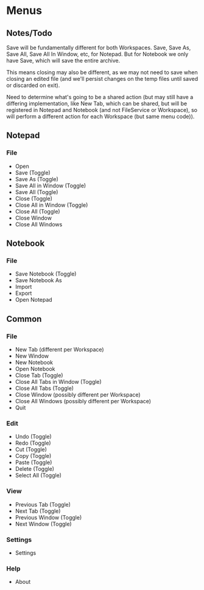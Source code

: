 # Menus

## Notes/Todo

Save will be fundamentally different for both Workspaces. Save, Save As, Save All, Save All In Window, etc, for Notepad. But for Notebook we only have Save, which will save the entire archive.

This means closing may also be different, as we may not need to save when closing an edited file (and we'll persist changes on the temp files until saved or discarded on exit).

Need to determine what's going to be a shared action (but may still have a differing implementation, like New Tab, which can be shared, but will be registered in Notepad and Notebook (and not FileService or Workspace), so will perform a different action for each Workspace (but same menu code)).

## Notepad

### File

- Open
- Save (Toggle)
- Save As (Toggle)
- Save All in Window (Toggle)
- Save All (Toggle)
- Close (Toggle)
- Close All in Window (Toggle)
- Close All (Toggle)
- Close Window
- Close All Windows

## Notebook

### File

- Save Notebook (Toggle)
- Save Notebook As
- Import
- Export
- Open Notepad

## Common

### File

- New Tab (different per Workspace)
- New Window
- New Notebook
- Open Notebook
- Close Tab (Toggle)
- Close All Tabs in Window (Toggle)
- Close All Tabs (Toggle)
- Close Window (possibly different per Workspace)
- Close All Windows (possibly different per Workspace)
- Quit

### Edit

- Undo (Toggle)
- Redo (Toggle)
- Cut (Toggle)
- Copy (Toggle)
- Paste (Toggle)
- Delete (Toggle)
- Select All (Toggle)

### View

- Previous Tab (Toggle)
- Next Tab (Toggle)
- Previous Window (Toggle)
- Next Window (Toggle)

### Settings

- Settings

### Help

- About
